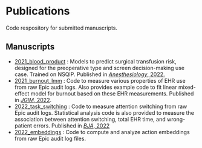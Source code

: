 # Publications
Code respository for submitted manuscripts. 

## Manuscripts
- [2021_blood_product](https://github.com/sslou/publications/tree/main/2021_blood_product/) : Models to predict surgical transfusion risk, designed for the preoperative type and screen decision-making use case. Trained on NSQIP. Published in [*Anesthesiology*, 2022.](https://doi.org/10.1097/ALN.0000000000004139)
- [2021_burnout_lmm](https://github.com/sslou/publications/tree/main/2021_burnout_lmm) : Code to measure various properties of EHR use from raw Epic audit logs. Also provides example code to fit linear mixed-effect model for burnout based on these EHR measurements. Published in [*JGIM*, 2022](https://doi.org/10.1007/s11606-022-07620-3).
- [2022_task_switching](https://github.com/sslou/publications/tree/main/2022_task_switching) : Code to measure attention switching from raw Epic audit logs. Statistical analysis code is also provided to measure the association between attention switching, total EHR time, and wrong-patient errors. Published in [*BJA*, 2022](https://doi.org/10.1016/j.bja.2022.04.012)
- [2022_embeddings](https://github.com/sslou/publications/tree/main/2022_embeddings) : Code to compute and analyze action embeddings from raw Epic audit log files.